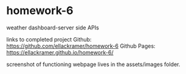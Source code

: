 # homework-6
weather dashboard-server side APIs



links to completed project
  Github: https://github.com/ellackramer/homework-6
  Github Pages: https://ellackramer.github.io/homework-6/
  
  screenshot of functioning webpage lives in the assets/images folder.
